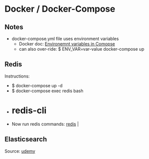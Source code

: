 # Docker / Docker-Compose

## Notes
* docker-compose.yml file uses environment variables
  * Docker doc: [Environemnt variables in Comopse](https://docs.docker.com/compose/environment-variables/)
  * can also over-ride: $ ENV_VAR=var-value docker-compose up

## Redis
Instructions:
* $ docker-compose up -d
* $ docker-compose exec redis bash
* # redis-cli
* Now run redis commands: [redis](https://redis.io/commands) | 

## Elasticsearch
Source: [udemy](https://www.udemy.com/course/elasticsearch-7-and-elastic-stack/)

